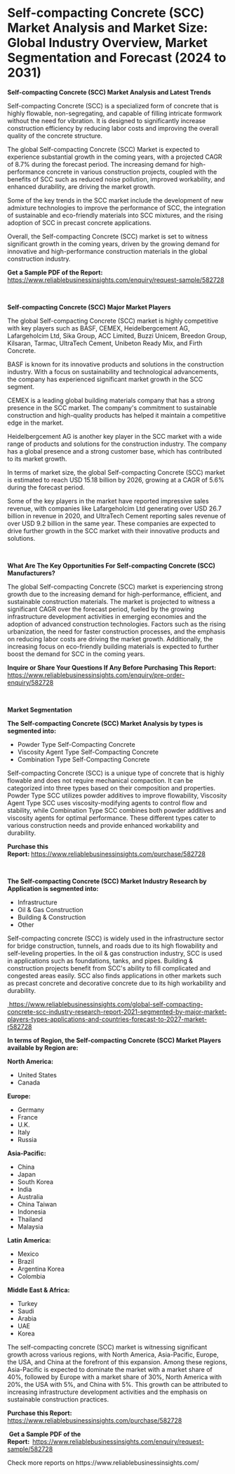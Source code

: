 <p><h1>Self-compacting Concrete (SCC) Market Analysis and Market Size: Global Industry Overview, Market Segmentation and Forecast (2024 to 2031)</h1></p><p><strong>Self-compacting Concrete (SCC) Market Analysis and Latest Trends</strong></p>
<p><p>Self-compacting Concrete (SCC) is a specialized form of concrete that is highly flowable, non-segregating, and capable of filling intricate formwork without the need for vibration. It is designed to significantly increase construction efficiency by reducing labor costs and improving the overall quality of the concrete structure.</p><p>The global Self-compacting Concrete (SCC) Market is expected to experience substantial growth in the coming years, with a projected CAGR of 8.7% during the forecast period. The increasing demand for high-performance concrete in various construction projects, coupled with the benefits of SCC such as reduced noise pollution, improved workability, and enhanced durability, are driving the market growth.</p><p>Some of the key trends in the SCC market include the development of new admixture technologies to improve the performance of SCC, the integration of sustainable and eco-friendly materials into SCC mixtures, and the rising adoption of SCC in precast concrete applications.</p><p>Overall, the Self-compacting Concrete (SCC) market is set to witness significant growth in the coming years, driven by the growing demand for innovative and high-performance construction materials in the global construction industry.</p></p>
<p><strong>Get a Sample PDF of the Report:&nbsp;</strong> <a href="https://www.reliablebusinessinsights.com/enquiry/request-sample/582728">https://www.reliablebusinessinsights.com/enquiry/request-sample/582728</a></p>
<p>&nbsp;</p>
<p><strong>Self-compacting Concrete (SCC) Major Market Players</strong></p>
<p><p>The global Self-compacting Concrete (SCC) market is highly competitive with key players such as BASF, CEMEX, Heidelbergcement AG, Lafargeholcim Ltd, Sika Group, ACC Limited, Buzzi Unicem, Breedon Group, Kilsaran, Tarmac, UltraTech Cement, Unibeton Ready Mix, and Firth Concrete. </p><p>BASF is known for its innovative products and solutions in the construction industry. With a focus on sustainability and technological advancements, the company has experienced significant market growth in the SCC segment. </p><p>CEMEX is a leading global building materials company that has a strong presence in the SCC market. The company's commitment to sustainable construction and high-quality products has helped it maintain a competitive edge in the market. </p><p>Heidelbergcement AG is another key player in the SCC market with a wide range of products and solutions for the construction industry. The company has a global presence and a strong customer base, which has contributed to its market growth.</p><p>In terms of market size, the global Self-compacting Concrete (SCC) market is estimated to reach USD 15.18 billion by 2026, growing at a CAGR of 5.6% during the forecast period. </p><p>Some of the key players in the market have reported impressive sales revenue, with companies like Lafargeholcim Ltd generating over USD 26.7 billion in revenue in 2020, and UltraTech Cement reporting sales revenue of over USD 9.2 billion in the same year. These companies are expected to drive further growth in the SCC market with their innovative products and solutions.</p></p>
<p>&nbsp;</p>
<p><strong>What Are The Key Opportunities For Self-compacting Concrete (SCC) Manufacturers?</strong></p>
<p><p>The global Self-compacting Concrete (SCC) market is experiencing strong growth due to the increasing demand for high-performance, efficient, and sustainable construction materials. The market is projected to witness a significant CAGR over the forecast period, fueled by the growing infrastructure development activities in emerging economies and the adoption of advanced construction technologies. Factors such as the rising urbanization, the need for faster construction processes, and the emphasis on reducing labor costs are driving the market growth. Additionally, the increasing focus on eco-friendly building materials is expected to further boost the demand for SCC in the coming years.</p></p>
<p><strong>Inquire or Share Your Questions If Any Before Purchasing This Report:</strong> <a href="https://www.reliablebusinessinsights.com/enquiry/pre-order-enquiry/582728">https://www.reliablebusinessinsights.com/enquiry/pre-order-enquiry/582728</a></p>
<p>&nbsp;</p>
<p><strong>Market Segmentation</strong></p>
<p><strong>The Self-compacting Concrete (SCC) Market Analysis by types is segmented into:</strong></p>
<p><ul><li>Powder Type Self-Compacting Concrete</li><li>Viscosity Agent Type Self-Compacting Concrete</li><li>Combination Type Self-Compacting Concrete</li></ul></p>
<p><p>Self-compacting Concrete (SCC) is a unique type of concrete that is highly flowable and does not require mechanical compaction. It can be categorized into three types based on their composition and properties. Powder Type SCC utilizes powder additives to improve flowability, Viscosity Agent Type SCC uses viscosity-modifying agents to control flow and stability, while Combination Type SCC combines both powder additives and viscosity agents for optimal performance. These different types cater to various construction needs and provide enhanced workability and durability.</p></p>
<p><strong>Purchase this Report:&nbsp;</strong><a href="https://www.reliablebusinessinsights.com/purchase/582728">https://www.reliablebusinessinsights.com/purchase/582728</a></p>
<p>&nbsp;</p>
<p><strong>The Self-compacting Concrete (SCC) Market Industry Research by Application is segmented into:</strong></p>
<p><ul><li>Infrastructure</li><li>Oil & Gas Construction</li><li>Building & Construction</li><li>Other</li></ul></p>
<p><p>Self-compacting concrete (SCC) is widely used in the infrastructure sector for bridge construction, tunnels, and roads due to its high flowability and self-leveling properties. In the oil & gas construction industry, SCC is used in applications such as foundations, tanks, and pipes. Building & construction projects benefit from SCC's ability to fill complicated and congested areas easily. SCC also finds applications in other markets such as precast concrete and decorative concrete due to its high workability and durability.</p></p>
<p><a href="https://www.reliablebusinessinsights.com/global-self-compacting-concrete-scc-industry-research-report-2021-segmented-by-major-market-players-types-applications-and-countries-forecast-to-2027-market-r582728">&nbsp;https://www.reliablebusinessinsights.com/global-self-compacting-concrete-scc-industry-research-report-2021-segmented-by-major-market-players-types-applications-and-countries-forecast-to-2027-market-r582728</a></p>
<p><strong>In terms of Region, the Self-compacting Concrete (SCC) Market Players available by Region are:</strong></p>
<p>
    <p> <strong> North America: </strong>
        <ul>
            <li>United States</li>
            <li>Canada</li>
        </ul>
        </p> 
    <p> <strong> Europe: </strong>
        <ul>
            <li>Germany</li>
            <li>France</li>
            <li>U.K.</li>
            <li>Italy</li>
            <li>Russia</li>
        </ul>
        </p> 
    <p> <strong> Asia-Pacific: </strong>
        <ul>
            <li>China</li>
            <li>Japan</li>
            <li>South Korea</li>
            <li>India</li>
            <li>Australia</li>
            <li>China Taiwan</li>
            <li>Indonesia</li>
            <li>Thailand</li>
            <li>Malaysia</li>
        </ul>
        </p> 
    <p> <strong> Latin America: </strong>
        <ul>
            <li>Mexico</li>
            <li>Brazil</li>
            <li>Argentina Korea</li>
            <li>Colombia</li>
        </ul>
        </p> 
    <p> <strong> Middle East & Africa: </strong>
        <ul>
            <li>Turkey</li>
            <li>Saudi</li>
            <li>Arabia</li>
            <li>UAE</li>
            <li>Korea</li>
        </ul>
    </p>
    </p>
<p><p>The self-compacting concrete (SCC) market is witnessing significant growth across various regions, with North America, Asia-Pacific, Europe, the USA, and China at the forefront of this expansion. Among these regions, Asia-Pacific is expected to dominate the market with a market share of 40%, followed by Europe with a market share of 30%, North America with 20%, the USA with 5%, and China with 5%. This growth can be attributed to increasing infrastructure development activities and the emphasis on sustainable construction practices.</p></p>
<p><strong>Purchase this Report: </strong><a href="https://www.reliablebusinessinsights.com/purchase/582728">https://www.reliablebusinessinsights.com/purchase/582728</a></p>
<p>&nbsp;<strong>Get a Sample PDF of the Report:&nbsp;&nbsp;</strong><a href="https://www.reliablebusinessinsights.com/enquiry/request-sample/582728">https://www.reliablebusinessinsights.com/enquiry/request-sample/582728</a></p>
<p><strong></strong></p>
<p>Check more reports on https://www.reliablebusinessinsights.com/</p>
